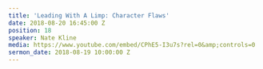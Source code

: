 ```yaml
---
title: 'Leading With A Limp: Character Flaws'
date: 2018-08-20 16:45:00 Z
position: 18
speaker: Nate Kline
media: https://www.youtube.com/embed/CPhE5-I3u7s?rel=0&amp;controls=0
sermon_date: 2018-08-19 10:00:00 Z
---
```


